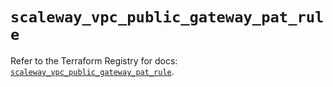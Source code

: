 # `scaleway_vpc_public_gateway_pat_rule`

Refer to the Terraform Registry for docs: [`scaleway_vpc_public_gateway_pat_rule`](https://registry.terraform.io/providers/scaleway/scaleway/2.49.0/docs/resources/vpc_public_gateway_pat_rule).
